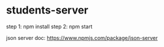 # students-server

step 1: npm install
step 2: npm start

json server doc: https://www.npmjs.com/package/json-server
